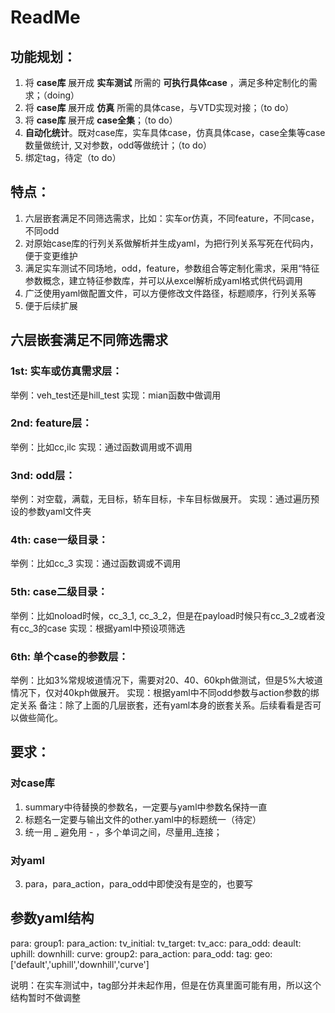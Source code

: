 # ReadMe

## 功能规划：

1. 将 **case库** 展开成 **实车测试** 所需的 **可执行具体case** ，满足多种定制化的需求；（doing）
2. 将 **case库** 展开成 **仿真** 所需的具体case，与VTD实现对接；（to do）
3. 将 **case库** 展开成 **case全集**；（to do）
4. **自动化统计**。既对case库，实车具体case，仿真具体case，case全集等case数量做统计, 又对参数，odd等做统计；（to do）
5. 绑定tag，待定（to do）



## 特点：

1. 六层嵌套满足不同筛选需求，比如：实车or仿真，不同feature，不同case，不同odd
2. 对原始case库的行列关系做解析并生成yaml，为把行列关系写死在代码内，便于变更维护
3. 满足实车测试不同场地，odd，feature，参数组合等定制化需求，采用“特征参数概念，建立特征参数库，并可以从excel解析成yaml格式供代码调用
5. 广泛使用yaml做配置文件，可以方便修改文件路径，标题顺序，行列关系等
5. 便于后续扩展



## 六层嵌套满足不同筛选需求

### **1st: 实车或仿真需求层：**

举例：veh_test还是hill_test
实现：mian函数中做调用

### 2nd: feature层：

举例：比如cc,ilc
实现：通过函数调用或不调用

### 3nd: odd层：

举例：对空载，满载，无目标，轿车目标，卡车目标做展开。
实现：通过遍历预设的参数yaml文件夹

### 4th: case一级目录：

举例：比如cc_3
实现：通过函数调或不调用

### 5th: case二级目录：

举例：比如noload时候，cc_3_1, cc_3_2，但是在payload时候只有cc_3_2或者没有cc_3的case
实现：根据yaml中预设项筛选

### 6th: 单个case的参数层：

举例：比如3%常规坡道情况下，需要对20、40、60kph做测试，但是5%大坡道情况下，仅对40kph做展开。
实现：根据yaml中不同odd参数与action参数的绑定关系
备注：除了上面的几层嵌套，还有yaml本身的嵌套关系。后续看看是否可以做些简化。



## 要求：

### 对case库

1. summary中待替换的参数名，一定要与yaml中参数名保持一直
2. 标题名一定要与输出文件的other.yaml中的标题统一（待定）
3. 统一用 _ 避免用 - ，多个单词之间，尽量用_连接；

### 对yaml

3. para，para_action，para_odd中即使没有是空的，也要写



## 参数yaml结构

para:
   group1:
      para_action:
         tv_initial:
         tv_target:
         tv_acc:
      para_odd:
         deault:
         uphill:
         downhill:
         curve:
   group2:
      para_action:
      para_odd:
tag:
   geo:['default','uphill','downhill','curve']

说明：在实车测试中，tag部分并未起作用，但是在仿真里面可能有用，所以这个结构暂时不做调整